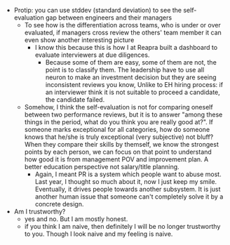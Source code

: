 - Protip: you can use stddev (standard deviation) to see the self-evaluation gap between engineers and their managers
	- To see how is the differentiation across teams, who is under or over evaluated, if managers cross review the others' team member it can even show another interesting picture
		- I know this because this is how I at Reapra built a dashboard to evaluate interviewers at due diligences. 
			- Because some of them are easy, some of them are not, the point is to classify them. The leadership have to use all neuron to make an investment decision but they are seeing inconsistent reviews you know, Unlike to EH hiring process: if an interviewer think it is not suitable to proceed a candidate, the candidate failed.
	- Somehow, I think the self-evaluation is not for comparing oneself between two performance reviews, but it is to answer "among these things in the period, what do you think you are really good at?". If someone marks exceptional for all categories, how do someone knows that he/she is truly exceptional (very subjective) not bluff? When they compare their skills by themself, we know the strongest points by each person, we can focus on that point to understand how good it is from management POV and improvement plan. A better education perspective not salary/title planning.
		- Again, I meant PR is a system which people want to abuse most. Last year, I thought so much about it, now I just keep my smile. Eventually, it drives people towards another subsystem. It is just another human issue that someone can't completely solve it by a concrete design.
- Am I trustworthy?
	- yes and no. But I am mostly honest.
	- if you think I am naive, then definitely I will be no longer trustworthy to you. Though I look naive and my feeling is naive.